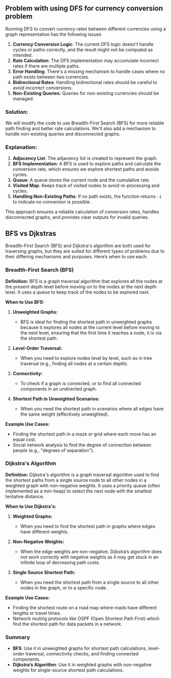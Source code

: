 ## Problem with using DFS for currency conversion problem 

Running DFS to convert currency rates between different currencies using a graph representation has the following issues

1. **Currency Conversion Logic**: The current DFS logic doesn't handle cycles or paths correctly, and the result might not be computed as intended.
2. **Rate Calculation**: The DFS implementation may accumulate incorrect rates if there are multiple paths.
3. **Error Handling**: There's a missing mechanism to handle cases where no path exists between two currencies.
4. **Bidirectional Rates**: Handling bidirectional rates should be careful to avoid incorrect conversions.
5. **Non-Existing Queries**: Queries for non-existing currencies should be managed.

### Solution:
We will modify the code to use Breadth-First Search (BFS) for more reliable path finding and better rate calculations. We'll also add a mechanism to handle non-existing queries and disconnected graphs.


### Explanation:

1. **Adjacency List**: The adjacency list is created to represent the graph.
2. **BFS Implementation**: A BFS is used to explore paths and calculate the conversion rate, which ensures we explore shortest paths and avoids cycles.
3. **Queue**: A queue stores the current node and the cumulative rate.
4. **Visited Map**: Keeps track of visited nodes to avoid re-processing and cycles.
5. **Handling Non-Existing Paths**: If no path exists, the function returns `-1` to indicate no conversion is possible.

This approach ensures a reliable calculation of conversion rates, handles disconnected graphs, and provides clear outputs for invalid queries.

## BFS vs Djkstras 

Breadth-First Search (BFS) and Dijkstra's algorithm are both used for traversing graphs, but they are suited for different types of problems due to their differing mechanisms and purposes. Here’s when to use each:

### Breadth-First Search (BFS)

**Definition:**
BFS is a graph traversal algorithm that explores all the nodes at the present depth level before moving on to the nodes at the next depth level. It uses a queue to keep track of the nodes to be explored next.

**When to Use BFS:**

1. **Unweighted Graphs:**
   - BFS is ideal for finding the shortest path in unweighted graphs because it explores all nodes at the current level before moving to the next level, ensuring that the first time it reaches a node, it is via the shortest path.

2. **Level-Order Traversal:**
   - When you need to explore nodes level by level, such as in tree traversal (e.g., finding all nodes at a certain depth).

3. **Connectivity:**
   - To check if a graph is connected, or to find all connected components in an undirected graph.

4. **Shortest Path in Unweighted Scenarios:**
   - When you need the shortest path in scenarios where all edges have the same weight (effectively unweighted).

**Example Use Cases:**
   - Finding the shortest path in a maze or grid where each move has an equal cost.
   - Social network analysis to find the degree of connection between people (e.g., "degrees of separation").

### Dijkstra's Algorithm

**Definition:**
Dijkstra's algorithm is a graph traversal algorithm used to find the shortest paths from a single source node to all other nodes in a weighted graph with non-negative weights. It uses a priority queue (often implemented as a min-heap) to select the next node with the smallest tentative distance.

**When to Use Dijkstra's:**

1. **Weighted Graphs:**
   - When you need to find the shortest path in graphs where edges have different weights.

2. **Non-Negative Weights:**
   - When the edge weights are non-negative. Dijkstra’s algorithm does not work correctly with negative weights as it may get stuck in an infinite loop of decreasing path costs.

3. **Single Source Shortest Path:**
   - When you need the shortest path from a single source to all other nodes in the graph, or to a specific node.

**Example Use Cases:**
   - Finding the shortest route on a road map where roads have different lengths or travel times.
   - Network routing protocols like OSPF (Open Shortest Path First) which find the shortest path for data packets in a network.

### Summary

- **BFS**: Use it in unweighted graphs for shortest path calculations, level-order traversal, connectivity checks, and finding connected components.
- **Dijkstra’s Algorithm**: Use it in weighted graphs with non-negative weights for single-source shortest path calculations.
